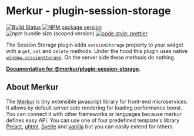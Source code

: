 # Merkur - plugin-session-storage

[![Build Status](https://github.com/mjancarik/merkur/workflows/CI/badge.svg)](https://travis-ci.com/mjancarik/merkur)
[![NPM package version](https://img.shields.io/npm/v/@merkur/plugin-session-storage/latest.svg)](https://www.npmjs.com/package/@merkur/plugin-session-storage)
![npm bundle size (scoped version)](https://img.shields.io/bundlephobia/minzip/@merkur/plugin-session-storage/latest)
[![code style: prettier](https://img.shields.io/badge/code_style-prettier-ff69b4.svg?style=flat-square)](https://github.com/prettier/prettier)

The Session Storage plugin adds `sessionStorage` property to your widget with a `get`, `set` and `delete` methods. Under the hood this plugin uses native [`window.sessionStorage`](https://developer.mozilla.org/en-US/docs/Web/API/Window/sessionStorage). On the server side these methods do nothing.

**[Documentation for @merkur/plugin-session-storage](https://merkur.js.org/docs/session-storage-plugin).**

## About Merkur

The [Merkur](https://merkur.js.org/) is tiny extensible javascript library for front-end microservices. It allows by default server side rendering for loading performance boost. You can connect it with other frameworks or languages because merkur defines easy API. You can use one of four predefined template's library [Preact](https://preactjs.com/), [µhtml](https://github.com/WebReflection/uhtml#readme), [Svelte](https://svelte.dev/) and [vanilla](https://developer.mozilla.org/en-US/docs/Web/JavaScript/Reference/Template_literals) but you can easily extend for others.
